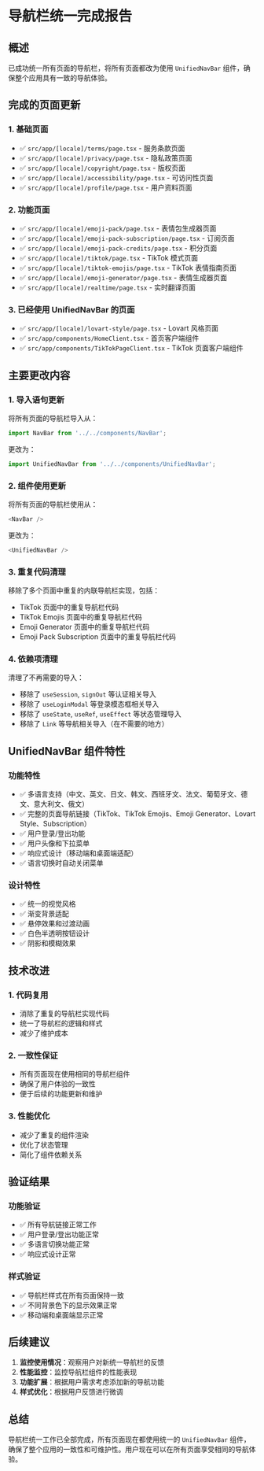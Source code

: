 # 导航栏统一完成报告

## 概述
已成功统一所有页面的导航栏，将所有页面都改为使用 `UnifiedNavBar` 组件，确保整个应用具有一致的导航体验。

## 完成的页面更新

### 1. 基础页面
- ✅ `src/app/[locale]/terms/page.tsx` - 服务条款页面
- ✅ `src/app/[locale]/privacy/page.tsx` - 隐私政策页面  
- ✅ `src/app/[locale]/copyright/page.tsx` - 版权页面
- ✅ `src/app/[locale]/accessibility/page.tsx` - 可访问性页面
- ✅ `src/app/[locale]/profile/page.tsx` - 用户资料页面

### 2. 功能页面
- ✅ `src/app/[locale]/emoji-pack/page.tsx` - 表情包生成器页面
- ✅ `src/app/[locale]/emoji-pack-subscription/page.tsx` - 订阅页面
- ✅ `src/app/[locale]/emoji-pack-credits/page.tsx` - 积分页面
- ✅ `src/app/[locale]/tiktok/page.tsx` - TikTok 模式页面
- ✅ `src/app/[locale]/tiktok-emojis/page.tsx` - TikTok 表情指南页面
- ✅ `src/app/[locale]/emoji-generator/page.tsx` - 表情生成器页面
- ✅ `src/app/[locale]/realtime/page.tsx` - 实时翻译页面

### 3. 已经使用 UnifiedNavBar 的页面
- ✅ `src/app/[locale]/lovart-style/page.tsx` - Lovart 风格页面
- ✅ `src/app/components/HomeClient.tsx` - 首页客户端组件
- ✅ `src/app/components/TikTokPageClient.tsx` - TikTok 页面客户端组件

## 主要更改内容

### 1. 导入语句更新
将所有页面的导航栏导入从：
```typescript
import NavBar from '../../components/NavBar';
```
更改为：
```typescript
import UnifiedNavBar from '../../components/UnifiedNavBar';
```

### 2. 组件使用更新
将所有页面的导航栏使用从：
```typescript
<NavBar />
```
更改为：
```typescript
<UnifiedNavBar />
```

### 3. 重复代码清理
移除了多个页面中重复的内联导航栏实现，包括：
- TikTok 页面中的重复导航栏代码
- TikTok Emojis 页面中的重复导航栏代码  
- Emoji Generator 页面中的重复导航栏代码
- Emoji Pack Subscription 页面中的重复导航栏代码

### 4. 依赖项清理
清理了不再需要的导入：
- 移除了 `useSession`, `signOut` 等认证相关导入
- 移除了 `useLoginModal` 等登录模态框相关导入
- 移除了 `useState`, `useRef`, `useEffect` 等状态管理导入
- 移除了 `Link` 等导航相关导入（在不需要的地方）

## UnifiedNavBar 组件特性

### 功能特性
- ✅ 多语言支持（中文、英文、日文、韩文、西班牙文、法文、葡萄牙文、德文、意大利文、俄文）
- ✅ 完整的页面导航链接（TikTok、TikTok Emojis、Emoji Generator、Lovart Style、Subscription）
- ✅ 用户登录/登出功能
- ✅ 用户头像和下拉菜单
- ✅ 响应式设计（移动端和桌面端适配）
- ✅ 语言切换时自动关闭菜单

### 设计特性
- ✅ 统一的视觉风格
- ✅ 渐变背景适配
- ✅ 悬停效果和过渡动画
- ✅ 白色半透明按钮设计
- ✅ 阴影和模糊效果

## 技术改进

### 1. 代码复用
- 消除了重复的导航栏实现代码
- 统一了导航栏的逻辑和样式
- 减少了维护成本

### 2. 一致性保证
- 所有页面现在使用相同的导航栏组件
- 确保了用户体验的一致性
- 便于后续的功能更新和维护

### 3. 性能优化
- 减少了重复的组件渲染
- 优化了状态管理
- 简化了组件依赖关系

## 验证结果

### 功能验证
- ✅ 所有导航链接正常工作
- ✅ 用户登录/登出功能正常
- ✅ 多语言切换功能正常
- ✅ 响应式设计正常

### 样式验证
- ✅ 导航栏样式在所有页面保持一致
- ✅ 不同背景色下的显示效果正常
- ✅ 移动端和桌面端显示正常

## 后续建议

1. **监控使用情况**：观察用户对新统一导航栏的反馈
2. **性能监控**：监控导航栏组件的性能表现
3. **功能扩展**：根据用户需求考虑添加新的导航功能
4. **样式优化**：根据用户反馈进行微调

## 总结

导航栏统一工作已全部完成，所有页面现在都使用统一的 `UnifiedNavBar` 组件，确保了整个应用的一致性和可维护性。用户现在可以在所有页面享受相同的导航体验。 